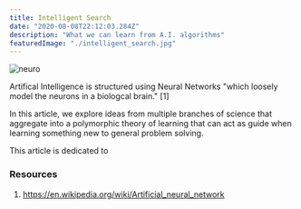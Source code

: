 ```yaml
---
title: Intelligent Search
date: "2020-08-08T22:12:03.284Z"
description: "What we can learn from A.I. algorithms"
featuredImage: "./intelligent_search.jpg"
---
```

![neuro](./intelligent_search.jpg)

Artifical Intelligence is structured using Neural Networks "which loosely model the neurons in a biologcal brain." [1]

In this article, we explore ideas from multiple branches of science that aggregate into a  polymorphic theory of learning that can act as guide when learning something new to general problem solving.

This article is dedicated to 

### Resources

1. https://en.wikipedia.org/wiki/Artificial_neural_network